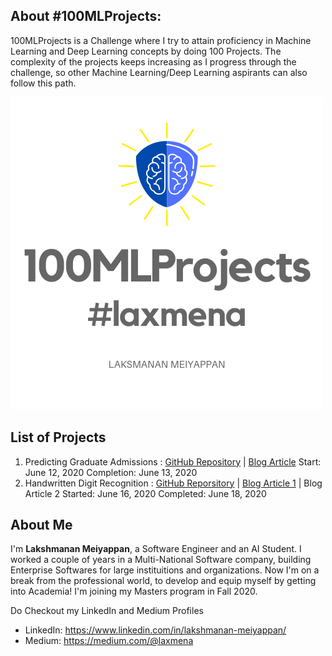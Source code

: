 <!-- # 100MLProjects -->

## About #100MLProjects:
100MLProjects is a Challenge where I try to attain proficiency in Machine Learning and Deep Learning concepts by doing 100 Projects. The complexity of the projects keeps increasing as I progress through the challenge, so other Machine Learning/Deep Learning aspirants can also follow this path.

![100 ML Projects Logo](100MLProjects.png)

## List of Projects
1. Predicting Graduate Admissions : [GitHub Repository](https://github.com/laxmena/100MLProjects/tree/master/Project1%20-%20Graduate%20Admissions%20Prediction) | [Blog Article]() 
    Start: June 12, 2020 
    Completion: June 13, 2020
2. Handwritten Digit Recognition : [GitHub Reporsitory](https://github.com/laxmena/100MLProjects/tree/master/Project2%20-%20Digit%20Recognition) | [Blog Article 1](https://medium.com/@laxmena/project2-of-100mlprojetcs-classification-mnist-digit-recognition-d9208856f1f2) | Blog Article 2
    Started: June 16, 2020
    Completed: June 18, 2020


## About Me
I'm __Lakshmanan Meiyappan__, a Software Engineer and an AI Student. I worked a couple of years in a Multi-National Software company, building Enterprise Softwares for large instituitions and organizations. Now I'm on a break from the professional world, to develop and equip myself by getting into Academia! I'm joining my Masters program in Fall 2020.

Do Checkout my LinkedIn and Medium Profiles
- LinkedIn: https://www.linkedin.com/in/lakshmanan-meiyappan/
- Medium: https://medium.com/@laxmena
